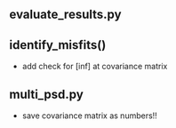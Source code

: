 ## evaluate_results.py
## identify_misfits()
- add check for [inf] at covariance matrix

## multi_psd.py
- save covariance matrix as numbers!!
